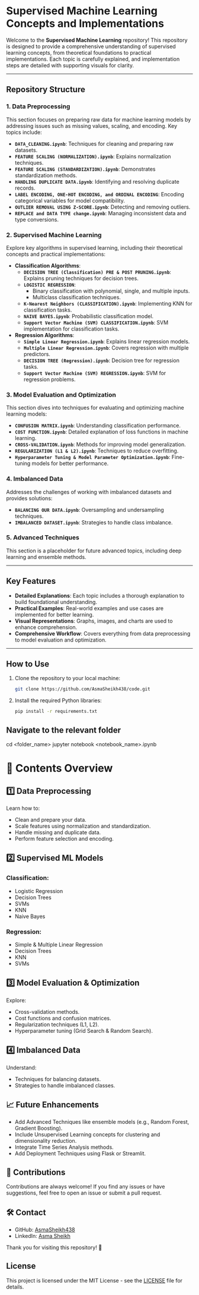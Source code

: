 # **Supervised Machine Learning Concepts and Implementations**

Welcome to the **Supervised Machine Learning** repository! This repository is designed to provide a comprehensive understanding of supervised learning concepts, from theoretical foundations to practical implementations. Each topic is carefully explained, and implementation steps are detailed with supporting visuals for clarity.

---

## **Repository Structure**

### **1. Data Preprocessing**
This section focuses on preparing raw data for machine learning models by addressing issues such as missing values, scaling, and encoding. Key topics include:
- **`DATA_CLEANING.ipynb`**: Techniques for cleaning and preparing raw datasets.
- **`FEATURE SCALING (NORMALIZATION).ipynb`**: Explains normalization techniques.
- **`FEATURE SCALING (STANDARDIZATION).ipynb`**: Demonstrates standardization methods.
- **`HANDLING DUPLICATE DATA.ipynb`**: Identifying and resolving duplicate records.
- **`LABEL ENCODING, ONE-HOT ENCODING, and ORDINAL ENCODING`**: Encoding categorical variables for model compatibility.
- **`OUTLIER REMOVAL USING Z-SCORE.ipynb`**: Detecting and removing outliers.
- **`REPLACE and DATA TYPE change.ipynb`**: Managing inconsistent data and type conversions.

### **2. Supervised Machine Learning**
Explore key algorithms in supervised learning, including their theoretical concepts and practical implementations:
- **Classification Algorithms**:
  - **`DECISION TREE (Classification) PRE & POST PRUNING.ipynb`**: Explains pruning techniques for decision trees.
  - **`LOGISTIC REGRESSION`**:
    - Binary classification with polynomial, single, and multiple inputs.
    - Multiclass classification techniques.
  - **`K-Nearest Neighbors (CLASSIFICATION).ipynb`**: Implementing KNN for classification tasks.
  - **`NAIVE BAYES.ipynb`**: Probabilistic classification model.
  - **`Support Vector Machine (SVM) CLASSIFICATION.ipynb`**: SVM implementation for classification tasks.
- **Regression Algorithms**:
  - **`Simple Linear Regression.ipynb`**: Explains linear regression models.
  - **`Multiple Linear Regression.ipynb`**: Covers regression with multiple predictors.
  - **`DECISION TREE (Regression).ipynb`**: Decision tree for regression tasks.
  - **`Support Vector Machine (SVM) REGRESSION.ipynb`**: SVM for regression problems.

### **3. Model Evaluation and Optimization**
This section dives into techniques for evaluating and optimizing machine learning models:
- **`CONFUSION MATRIX.ipynb`**: Understanding classification performance.
- **`COST FUNCTION.ipynb`**: Detailed explanation of loss functions in machine learning.
- **`CROSS-VALIDATION.ipynb`**: Methods for improving model generalization.
- **`REGULARIZATION (L1 & L2).ipynb`**: Techniques to reduce overfitting.
- **`Hyperparameter Tuning & Model Parameter Optimization.ipynb`**: Fine-tuning models for better performance.

### **4. Imbalanced Data**
Addresses the challenges of working with imbalanced datasets and provides solutions:
- **`BALANCING OUR DATA.ipynb`**: Oversampling and undersampling techniques.
- **`IMBALANCED DATASET.ipynb`**: Strategies to handle class imbalance.

### **5. Advanced Techniques**
This section is a placeholder for future advanced topics, including deep learning and ensemble methods.

---

## **Key Features**
- **Detailed Explanations**: Each topic includes a thorough explanation to build foundational understanding.
- **Practical Examples**: Real-world examples and use cases are implemented for better learning.
- **Visual Representations**: Graphs, images, and charts are used to enhance comprehension.
- **Comprehensive Workflow**: Covers everything from data preprocessing to model evaluation and optimization.

---

## **How to Use**
1. Clone the repository to your local machine:
   ```bash
   git clone https://github.com/AsmaSheikh438/code.git
2. Install the required Python libraries:
   ```bash
   pip install -r requirements.txt
## Navigate to the relevant folder
cd <folder_name>
jupyter notebook <notebook_name>.ipynb


# 📘 Contents Overview

## 1️⃣ Data Preprocessing
Learn how to:
- Clean and prepare your data.
- Scale features using normalization and standardization.
- Handle missing and duplicate data.
- Perform feature selection and encoding.

## 2️⃣ Supervised ML Models

### Classification:
- Logistic Regression
- Decision Trees
- SVMs
- KNN
- Naive Bayes

### Regression:
- Simple & Multiple Linear Regression
- Decision Trees
- KNN
- SVMs

## 3️⃣ Model Evaluation & Optimization
Explore:
- Cross-validation methods.
- Cost functions and confusion matrices.
- Regularization techniques (L1, L2).
- Hyperparameter tuning (Grid Search & Random Search).

## 4️⃣ Imbalanced Data
Understand:
- Techniques for balancing datasets.
- Strategies to handle imbalanced classes.

## 📈 Future Enhancements
- Add Advanced Techniques like ensemble models (e.g., Random Forest, Gradient Boosting).
- Include Unsupervised Learning concepts for clustering and dimensionality reduction.
- Integrate Time Series Analysis methods.
- Add Deployment Techniques using Flask or Streamlit.

## 🤝 Contributions
Contributions are always welcome! If you find any issues or have suggestions, feel free to open an issue or submit a pull request.

## 🛠️ Contact
- GitHub: [AsmaSheikh438](https://github.com/AsmaSheikh438)
- LinkedIn: [Asma Sheikh](https://www.linkedin.com/in/AsmaSheikh)

Thank you for visiting this repository! 🌟

## License

This project is licensed under the MIT License - see the [LICENSE](./LICENSE) file for details.

